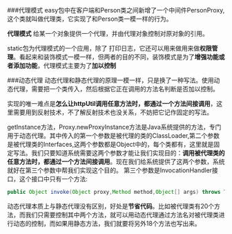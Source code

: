 ###代理模式
easy包中在客户端和Person类之间新增了一个中间件PersonProxy,这个类就叫做代理类，它实现了和Person类一模一样的行为。

**代理模式** 给某一个对象提供一个代理，并由代理对象控制对原对象的引用。

static包为代理模式的一个应用，除了 打印日志，它还可以用来做用来做**权限管理**。看起来和装饰模式一模一样，但两者的目的不同，装饰模式是为了**增强功能或者添加功能**，代理模式主要为了**加以控制**

###动态代理
动态代理和静态代理的原理一模一样，只是换了一种写法。使用动态代理，需要把一个类传入，然后根据它正在调用的方法名判断是否加以控制。

实现的唯一难点是**怎么让httpUtil调用任意方法时，都通过一个方法间接调用**，这里需要用到反射技术，不了解反射技术也没关系，不妨把它记作固定的写法。

getInstance方法，Proxy.newProxyInstance方法是Java系统提供的方法，专门用于动态代理。其中传入的第一个参数是被代理的类的ClassLoader,第二个参数是被代理类的Interfaces,这两个参数都是Object中的，每个类都有，这里就是固定写法。我们只要知道系统需要这两个参数才能让我们实现目的：**调用被代理类的任意方法时，都通过一个方法间接调用**。现在我们给系统提供了这两个参数，系统就好在第三个参数中帮我们实现这个目的。
第三个参数是InvocationHandler接口，这个接口中只有一个方法:
```java
public Object invoke(Object proxy,Method method,Object[] args) throws Throwable;
```
动态代理本质上与静态代理没有区别，好处是**节省代码**。比如被代理类有20个方法，而我们只需要控制其中两个方法，就可以用动态代理通过方法名对被代理类进行动态的控制，而如果用静态方法，我们就要将另外18个方法也写出来。